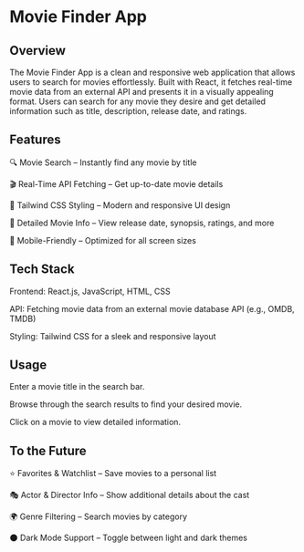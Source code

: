 # Movie Finder App

## Overview

The Movie Finder App is a clean and responsive web application that allows users to search for movies effortlessly. Built with React, it fetches real-time movie data from an external API and presents it in a visually appealing format. Users can search for any movie they desire and get detailed information such as title, description, release date, and ratings.

## Features 

🔍 Movie Search – Instantly find any movie by title

🎬 Real-Time API Fetching – Get up-to-date movie details

🎨 Tailwind CSS Styling – Modern and responsive UI design

📜 Detailed Movie Info – View release date, synopsis, ratings, and more

📱 Mobile-Friendly – Optimized for all screen sizes

## Tech Stack

Frontend: React.js, JavaScript, HTML, CSS

API: Fetching movie data from an external movie database API (e.g., OMDB, TMDB)

Styling: Tailwind CSS for a sleek and responsive layout

## Usage 

Enter a movie title in the search bar.

Browse through the search results to find your desired movie.

Click on a movie to view detailed information.

## To the Future 

⭐ Favorites & Watchlist – Save movies to a personal list

🎭 Actor & Director Info – Show additional details about the cast

🌍 Genre Filtering – Search movies by category

🌑 Dark Mode Support – Toggle between light and dark themes
